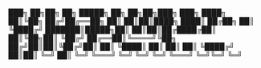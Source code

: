 

███╗   ██╗██╗   ██╗ █████╗       ██╗   ██╗██╗███╗   ███╗
████╗  ██║╚██╗ ██╔╝██╔══██╗      ██║   ██║██║████╗ ████║
██╔██╗ ██║ ╚████╔╝ ███████║█████╗██║   ██║██║██╔████╔██║
██║╚██╗██║  ╚██╔╝  ██╔══██║╚════╝╚██╗ ██╔╝██║██║╚██╔╝██║
██║ ╚████║   ██║   ██║  ██║       ╚████╔╝ ██║██║ ╚═╝ ██║
╚═╝  ╚═══╝   ╚═╝   ╚═╝  ╚═╝        ╚═══╝  ╚═╝╚═╝     ╚═╝
